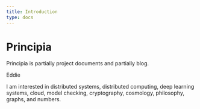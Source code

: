 ```yaml
---
title: Introduction
type: docs
---
```


# Principia

Principia is partially project documents and partially blog.

Eddie

I am interested in distributed systems, distributed computing, deep learning systems, cloud, model checking, cryptography, cosmology, philosophy, graphs, and numbers.
